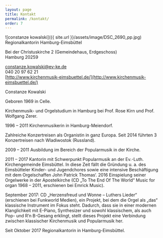 ```yaml
---
layout: page
title: Kontakt
permalink: /kontakt/
order: 7
---
```


![constanze kowalski]({{ site.url }}/assets/image/DSC_2690_pp.jpg)  
Regionalkantorin Hamburg-Eimsbüttel

Bei der Christuskirche 2 (Gemeindehaus, Erdgeschoss)  
Hamburg	20259

constanze.kowalski@ev-ke.de  
040 20 97 62 21  
[http://www.kirchenmusik-eimsbuettel.de/](http://www.kirchenmusik-eimsbuettel.de/)  


Constanze Kowalski

Geboren 1969 in Celle.

Kirchenmusik- und Orgelstudium in Hamburg bei Prof. Rose Kirn und Prof. Wolfgang Zerer.

1996 – 2011 Kirchenmusikerin in Hamburg-Meiendorf.

Zahlreiche Konzertreisen als Organistin in ganz Europa. Seit 2014 führten 3 Konzertreisen nach Wladiwostok (Russland).

2009 – 2011 Ausbildung im Bereich der Popularmusik in der Kirche.

2011 – 2017 Kantorin mit Schwerpunkt Popularmusik an der Ev.-Luth. Kirchengemeinde Eimsbüttel. In diese Zeit fällt die Gründung u. a. des Eimsbütteler Kinder- und Jugendchores sowie eine intensive Beschäftigung mit dem Orgelschaffen John Patrick Thomas‘. 2016 Einspielung seiner Orgelwerke in der Apostelkirche (CD „To The End Of The World“ Music for organ 1968 – 2011, erschienen bei Emrick Music).

September 2017: CD „Herzensfreud und Wonne – Luthers Lieder“ (erschienen bei Funkworld Medien), ein Projekt, bei dem die Orgel als „das“ klassische Instrument im Fokus steht. Dadurch, dass sie in einer modernen Klanglichkeit mit E-Piano, Synthesizer und sowohl klassischem, als auch Pop- und R’n B-Gesang erklingt, stellt dieses Projekt eine Verbindung zwischen klassischer Kirchenmusik und Popularmusik her.

Seit Oktober 2017 Regionalkantorin in Hamburg-Eimsbüttel.
